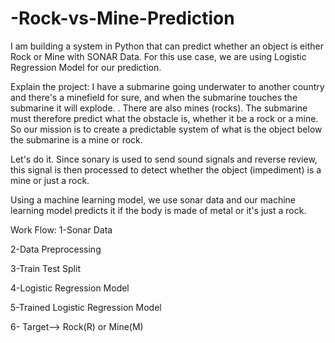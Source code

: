 # -Rock-vs-Mine-Prediction

I am building a system in Python that can predict whether an object is either Rock or Mine with SONAR Data. For this use case, we are using Logistic Regression Model for our prediction. 

Explain the project:
I have a submarine going underwater to another country and there's a minefield for sure, and when the submarine touches the submarine it will explode.
. There are also mines (rocks). The submarine must therefore predict what the obstacle is, whether it be a rock or a mine. So our mission is to create a predictable system of what is the object below the submarine is a mine or rock.

Let's do it.
Since sonary is used to send sound signals and reverse review, this signal is then processed to detect whether the object (impediment) is a mine or just a rock.

Using a machine learning model, we use sonar data and our machine learning model predicts it if the body is made of metal or it's just a rock.


Work Flow:
1-Sonar Data

2-Data Preprocessing

3-Train Test Split

4-Logistic Regression Model

5-Trained Logistic Regression Model

6- Target--> Rock(R) or Mine(M)
